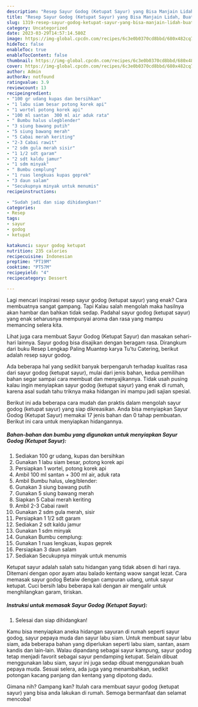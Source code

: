 ```yaml
---
description: "Resep Sayur Godog (Ketupat Sayur) yang Bisa Manjain Lidah, Buat Buka Puasa}"
title: "Resep Sayur Godog (Ketupat Sayur) yang Bisa Manjain Lidah, Buat Buka Puasa}"
slug: 1319-resep-sayur-godog-ketupat-sayur-yang-bisa-manjain-lidah-buat-buka-puasa
category: Uncategorized
date: 2023-03-29T14:57:14.580Z
image: https://img-global.cpcdn.com/recipes/6c3e0b0370cd8bbd/680x482cq70/sayur-godog-ketupat-sayur-foto-resep-utama.jpg
hideToc: false
enableToc: true
enableTocContent: false
thumbnail: https://img-global.cpcdn.com/recipes/6c3e0b0370cd8bbd/680x482cq70/sayur-godog-ketupat-sayur-foto-resep-utama.jpg
cover: https://img-global.cpcdn.com/recipes/6c3e0b0370cd8bbd/680x482cq70/sayur-godog-ketupat-sayur-foto-resep-utama.jpg
author: Admin
authorAv: notfound
ratingvalue: 3.9
reviewcount: 13
recipeingredient:
- "100 gr udang kupas dan bersihkan"
- "1 labu siam besar potong korek api"
- "1 wortel potong korek api"
- "100 ml santan  300 ml air aduk rata"
- " Bumbu halus ulegblender"
- "3 siung bawang putih"
- "5 siung bawang merah"
- "5 Cabai merah keriting"
- "2-3 Cabai rawit"
- "2 sdm gula merah sisir"
- "1 1/2 sdt garam"
- "2 sdt kaldu jamur"
- "1 sdm minyak"
- " Bumbu cemplung"
- "1 ruas lengkuas kupas geprek"
- "3 daun salam"
- "Secukupnya minyak untuk menumis"
recipeinstructions:

- "Sudah jadi dan siap dihidangkan!"
categories:
- Resep
tags:
- sayur
- godog
- ketupat

katakunci: sayur godog ketupat 
nutrition: 235 calories
recipecuisine: Indonesian
preptime: "PT19M"
cooktime: "PT57M"
recipeyield: "4"
recipecategory: Dessert

---
```



Lagi mencari inspirasi resep sayur godog (ketupat sayur) yang enak? Cara membuatnya sangat gampang. Tapi Kalau salah mengolah maka hasilnya akan hambar dan bahkan tidak sedap. Padahal sayur godog (ketupat sayur) yang enak seharusnya mempunyai aroma dan rasa yang mampu memancing selera kita.


Lihat juga cara membuat Sayur Godog (Ketupat Sayur) dan masakan sehari-hari lainnya. Sayur godog bisa disajikan dengan beragam rasa. Dirangkum dari buku Resep Lengkap Paling Muantep karya Tu&#39;tu Catering, berikut adalah resep sayur godog.

Ada beberapa hal yang sedikit banyak berpengaruh terhadap kualitas rasa dari sayur godog (ketupat sayur), mulai dari jenis bahan, kedua pemilihan bahan segar sampai cara membuat dan menyajikannya. Tidak usah pusing kalau ingin menyiapkan sayur godog (ketupat sayur) yang enak di rumah, karena asal sudah tahu triknya maka hidangan ini mampu jadi sajian spesial.


Berikut ini ada beberapa cara mudah dan praktis dalam mengolah sayur godog (ketupat sayur) yang siap dikreasikan. Anda bisa menyiapkan Sayur Godog (Ketupat Sayur) memakai 17 jenis bahan dan 0 tahap pembuatan. Berikut ini cara untuk menyiapkan hidangannya.

<!--inarticleads1-->

##### Bahan-bahan dan bumbu yang digunakan untuk menyiapkan Sayur Godog (Ketupat Sayur):

1. Sediakan 100 gr udang, kupas dan bersihkan
1. Gunakan 1 labu siam besar, potong korek api
1. Persiapkan 1 wortel, potong korek api
1. Ambil 100 ml santan + 300 ml air, aduk rata
1. Ambil  Bumbu halus, uleg/blender:
1. Gunakan 3 siung bawang putih
1. Gunakan 5 siung bawang merah
1. Siapkan 5 Cabai merah keriting
1. Ambil 2-3 Cabai rawit
1. Gunakan 2 sdm gula merah, sisir
1. Persiapkan 1 1/2 sdt garam
1. Sediakan 2 sdt kaldu jamur
1. Gunakan 1 sdm minyak
1. Gunakan  Bumbu cemplung:
1. Gunakan 1 ruas lengkuas, kupas geprek
1. Persiapkan 3 daun salam
1. Sediakan Secukupnya minyak untuk menumis


Ketupat sayur adalah salah satu hidangan yang tidak absen di hari raya. Ditemani dengan opor ayam atau balado kentang waow sangat lezat. Cara memasak sayur godog Betaiw dengan campuran udang, untuk sayur ketupat. Cuci bersih labu beberapa kali dengan air mengalir untuk menghilangkan garam, tiriskan. 

<!--inarticleads2-->

##### Instruksi untuk memasak Sayur Godog (Ketupat Sayur):


1. Selesai dan siap dihidangkan!

Kamu bisa menyiapkan aneka hidangan sayuran di rumah seperti sayur godog, sayur pepaya muda dan sayur labu siam. Untuk membuat sayur labu siam, ada beberapa bahan yang diperlukan seperti labu siam, santan, asam kandis dan lain-lain. Walau dipandang sebagai sayur kampung, sayur godog tetap menjadi favorit sebagai sayur pendamping ketupat. Selain dibuat menggunakan labu siam, sayur ini juga sedap dibuat menggunakan buah pepaya muda. Sesuai selera, ada juga yang menambahkan, sedikit potongan kacang panjang dan kentang yang dipotong dadu. 

Gimana nih? Gampang kan? Itulah cara membuat sayur godog (ketupat sayur) yang bisa anda lakukan di rumah. Semoga bermanfaat dan selamat mencoba!
